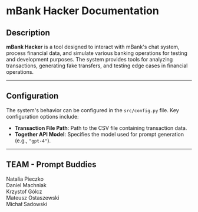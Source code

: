 # mBank Hacker Documentation

## Description

**mBank Hacker** is a tool designed to interact with mBank's chat system, process financial data, and simulate various banking operations for testing and development purposes. The system provides tools for analyzing transactions, generating fake transfers, and testing edge cases in financial operations.

---

## Configuration

The system's behavior can be configured in the `src/config.py` file. Key configuration options include:

- **Transaction File Path**: Path to the CSV file containing transaction data.
- **Together API Model**: Specifies the model used for prompt generation (e.g., `"gpt-4"`).

---

## TEAM - Prompt Buddies
Natalia Pieczko  
Daniel Machniak  
Krzystof Gólcz  
Mateusz Ostaszewski  
Michał Sadowski  
